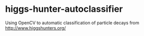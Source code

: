 # higgs-hunter-autoclassifier
Using OpenCV to automatic classification of particle decays from http://www.higgshunters.org/

